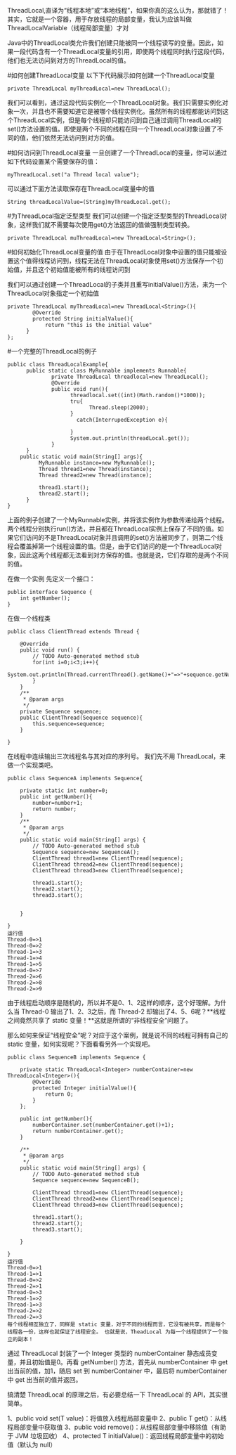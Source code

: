 ThreadLocal,直译为“线程本地”或“本地线程”，如果你真的这么认为，那就错了！其实，它就是一个容器，用于存放线程的局部变量，我认为应该叫做 ThreadLocalVariable（线程局部变量）才对

Java中的ThreadLocal类允许我们创建只能被同一个线程读写的变量。因此，如果一段代码含有一个ThreadLocal变量的引用，即使两个线程同时执行这段代码，他们也无法访问到对方的ThreadLocal的值。

#如何创建ThreadLocal变量
以下下代码展示如何创建一个ThreadLocal变量
```
private ThreadLocal myThreadLocal=new ThreadLocal();
```
我们可以看到，通过这段代码实例化一个ThreadLocal对象。我们只需要实例化对象一次，并且也不需要知道它是被哪个线程实例化。虽然所有的线程都能访问到这个ThreadLocal实例，但是每个线程却只能访问到自己通过调用ThreadLocal的set()方法设置的值。即使是两个不同的线程在同一个ThreadLocal对象设置了不同的值，他们依然无法访问到对方的值。

#如何访问到ThreadLocal变量
一旦创建了一个ThreadLocal的变量，你可以通过如下代码设置某个需要保存的值：
```
myThreadLocal.set("a Thread local value");
```
可以通过下面方法读取保存在ThreadLocal变量中的值
```
String threadLocalValue=(String)myThreadLocal.get();
```
#为ThreadLocal指定泛型类型
我们可以创建一个指定泛型类型的ThreadLocal对象，这样我们就不需要每次使用get()方法返回的值做强制类型转换。
```
private ThreadLocal muThreadLocal=new ThreadLocal<String>();
```
#如何初始化ThreadLocal变量的值
由于在ThreadLocal对象中设置的值只能被设置这个值得线程访问到，线程无法在ThreadLocal对象使用set()方法保存一个初始值，并且这个初始值能被所有的线程访问到

我们可以通过创建一个ThreadLocal的子类并且重写initialValue()方法，来为一个ThreadLocal对象指定一个初始值
```
private ThreadLocal myThreadLocal=new ThreadLocal<String>(){
        @Override
        protected String initialValue(){
            return "this is the initial value"
      }
};
```
#一个完整的ThreadLocal的例子
```
public class ThreadLocalExample{
      public static class MyRunnable implements Runnable{
              private ThreadLocal threadlocal=new ThreadLocal();
              @Override
              public void run(){
                    threadlocal.set((int)(Math.random()*1000));
                    tru{
                          Thread.sleep(2000);
                    }
                      catch(InterrupedException e){
                            
                    }
                    System.out.println(threadLocal.get());
              }
      }
    public static void main(String[] args){
          MyRunnable instance=new MyRunnable();
          Thread thread1=new Thread(instance);
          Thread thread2=new Thread(instance);
          
          thread1.start();
          thread2.start();
      }
}
```
上面的例子创建了一个MyRunnable实例，并将该实例作为参数传递给两个线程。两个线程分别执行run()方法，并且都在ThreadLocal实例上保存了不同的值。如果它们访问的不是ThreadLocal对象并且调用的set()方法被同步了，则第二个线程会覆盖掉第一个线程设置的值。但是，由于它们访问的是一个ThreadLocal对象，因此这两个线程都无法看到对方保存的值。也就是说，它们存取的是两个不同的值。

在做一个实例
先定义一个接口：
```
public interface Sequence {
	int getNumber();
}
```
在做一个线程类
```
public class ClientThread extends Thread {

	@Override
	public void run() {
		// TODO Auto-generated method stub
		for(int i=0;i<3;i++){
			System.out.println(Thread.currentThread().getName()+"=>"+sequence.getNumber());
		}
	}
	/**
	 * @param args
	 */
	private Sequence sequence;
	public ClientThread(Sequence sequence){	
		this.sequence=sequence;
	}
	
}
```
在线程中连续输出三次线程名与其对应的序列号。
我们先不用 ThreadLocal，来做一个实现类吧。
```
public class SequenceA implements Sequence{
	
	private static int number=0;
	public int getNumber(){
		number=number+1;
		return number;
	}
	/**
	 * @param args
	 */
	public static void main(String[] args) {
		// TODO Auto-generated method stub
		Sequence sequence=new SequenceA();
		ClientThread thread1=new ClientThread(sequence);
		ClientThread thread2=new ClientThread(sequence);
		ClientThread thread3=new ClientThread(sequence);
		
		thread1.start();
		thread2.start();
		thread3.start();
		

	}

}
运行值
Thread-0=>1
Thread-0=>2
Thread-1=>3
Thread-1=>4
Thread-1=>5
Thread-0=>7
Thread-2=>6
Thread-2=>8
Thread-2=>9

```
由于线程启动顺序是随机的，所以并不是0、1、2这样的顺序，这个好理解。为什么当 Thread-0 输出了1、2、3之后，而 Thread-2 却输出了4、5、6呢？**线程之间竟然共享了 static 变量！**这就是所谓的“非线程安全”问题了。

那么如何来保证“线程安全”呢？对应于这个案例，就是说不同的线程可拥有自己的 static 变量，如何实现呢？下面看看另外一个实现吧。

```
public class SequenceB implements Sequence {
	
	private static ThreadLocal<Integer> numberContainer=new ThreadLocal<Integer>(){
		@Override
		protected Integer initialValue(){
			return 0;
		}
	};
	
	public int getNumber(){
		numberContainer.set(numberContainer.get()+1);
		return numberContainer.get();
	}

	/**
	 * @param args
	 */
	public static void main(String[] args) {
		// TODO Auto-generated method stub
		Sequence sequence=new SequenceB();
		
		ClientThread thread1=new ClientThread(sequence);
		ClientThread thread2=new ClientThread(sequence);
		ClientThread thread3=new ClientThread(sequence);
		
		thread1.start();
		thread2.start();
		thread3.start();

	}

}
运行值
Thread-0=>1
Thread-1=>1
Thread-0=>2
Thread-2=>1
Thread-0=>3
Thread-1=>2
Thread-1=>3
Thread-2=>2
Thread-2=>3
每个线程相互独立了，同样是 static 变量，对于不同的线程而言，它没有被共享，而是每个线程各一份，这样也就保证了线程安全。 也就是说，TheadLocal 为每一个线程提供了一个独立的副本！
```
通过 ThreadLocal 封装了一个 Integer 类型的 numberContainer 静态成员变量，并且初始值是0。再看 getNumber() 方法，首先从 numberContainer 中 get 出当前的值，加1，随后 set 到 numberContainer 中，最后将 numberContainer 中 get 出当前的值并返回。

搞清楚 ThreadLocal 的原理之后，有必要总结一下 ThreadLocal 的 API，其实很简单。

1、public void set(T value)：将值放入线程局部变量中
2、public T get()：从线程局部变量中获取值
3、public void remove()：从线程局部变量中移除值（有助于 JVM 垃圾回收）
4、protected T initialValue()：返回线程局部变量中的初始值（默认为 null）
